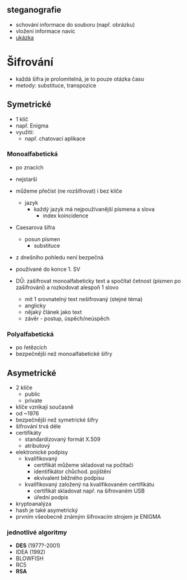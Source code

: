 ## steganografie

- schování informace do souboru (např. obrázku)
- vložení informace navíc
- [ukázka](https://github.com/Ge0rg3/StegOnline)


# Šifrování

- každá šifra je prolomitelná, je to pouze otázka času
- metody: substituce, transpozice

## Symetrické

- 1 klíč
- např. Enigma
- využití:
  - např. chatovací aplikace

### Monoalfabetická

- po znacích
- nejstarší
- můžeme přečíst (ne rozšifrovat) i bez klíče
  - jazyk
    - každý jazyk má nejpoužívanější písmena a slova
      - index koincidence
- Caesarova šifra
  - posun písmen
    - substituce
- z dnešního pohledu není bezpečná
- používané do konce 1. SV

- DŮ: zašifrovat monoalfabeticky text a spočítat četnost (písmen po zašifrování) a rozkodovat alespoň 1 slovo
  - mít 1 srovnatelný text nešifrovaný (stejné téma)
  - anglicky
  - nějaký článek jako text
  - závěr - postup, úspěch/neúspěch

### Polyalfabetická

- po řetězcích
- bezpečnější než monoalfabetické šifry

## Asymetrické

- 2 klíče
  - public
  - private
- klíče vznikají současně
- od ~1976
- bezpečnější než symetrické šifry
- šifrování trvá déle
- certifikáty
  - standardizovaný formát X.509
  - atributový
- elektronické podpisy
  - kvalifikovaný
    - certifikát můžeme skladovat na počítači
    - identifikátor chůchod. pojištění
    - ekvivalent běžného podpisu
  - kvalifikovaný založený na kvalifikovaném certifikátu
    - certifikát skladovat např. na šifrovaném USB
    - úřední podpis
- kryptoanalýza
- hash je také asymetrický
- prvním všeobecně známým šifrovacím strojem je ENIGMA

### jednotlivé algoritmy

- **DES** (1977?-2001)
- IDEA (1992)
- BLOWFISH
- RC5
- **RSA**
